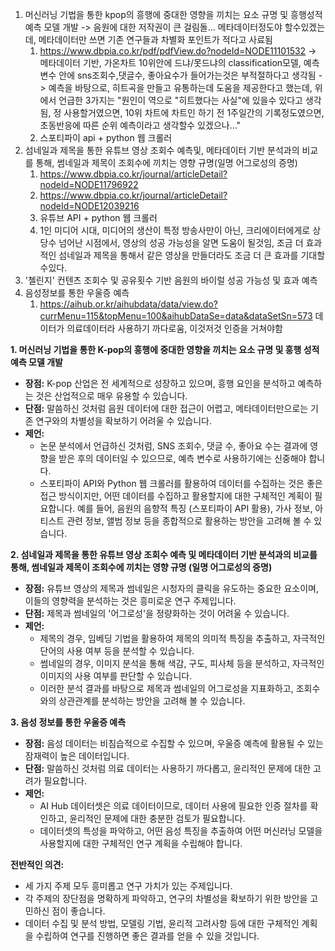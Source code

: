 
1. 머신러닝 기법을 통한 kpop의 흥행에 중대한 영향을 끼치는 요소 규명 및 흥행성적예측 모델 개발 -> 음원에 대한 저작권이 큰 걸림돌... 메타데이터정도야 할수있겠는데, 메타데이터만 쓰면 기존 연구들과 차별화 포인트가 적다고 사료됨
	1. https://www.dbpia.co.kr/pdf/pdfView.do?nodeId=NODE11101532 -> 메타데이터 기반, 가온차트 10위안에 드냐/못드냐의 classification모델, 예측변수 안에 sns조회수,댓글수, 좋아요수가 들어가는것은 부적절하다고 생각됨 -> 예측을 바탕으로, 히트곡을 만들고 유통하는데 도움을 제공한다고 했는데, 위에서 언급한 3가지는 "원인이 역으로 "히트했다는 사실"에 있을수 있다고 생각됨, 정 사용할거였으면, 10위 차트에 차트인 하기 전 1주일간의 기록정도였으면, 초동반응에 따른 순위 예측이라고 생각할수 있겠으나..."
	2. 스포티파이 api + python 웹 크롤러
2. 섬네일과 제목을 통한 유튜브 영상 조회수 예측및, 메타데이터 기반 분석과의 비교를 통해, 썸네일과 제목이 조회수에 끼치는 영향 규명(일명 어그로성의 증명)
	1. https://www.dbpia.co.kr/journal/articleDetail?nodeId=NODE11796922
	2. https://www.dbpia.co.kr/journal/articleDetail?nodeId=NODE12039216
	3. 유튜브 API + python 웹 크롤러
	4. 1인 미디어 시대, 미디어의 생산이 특정 방송사만이 아닌, 크리에이터에게로 상당수 넘어난 시점에서, 영상의 성공 가능성을 알면 도움이 될것임, 조금 더 효과적인 섬네일과 제목을 통해서 같은 영상을 만들더라도 조금 더 큰 효과를 기대할수있다.
3. '첼린지' 컨텐츠 조회수 및 공유횟수 기반 음원의 바이럴 성공 가능성 및 효과 예측
4. 음성정보를 통한 우울증 예측
	1. https://aihub.or.kr/aihubdata/data/view.do?currMenu=115&topMenu=100&aihubDataSe=data&dataSetSn=573 데이터가 의료데이터라 사용하기 까다로움, 이것저것 인증을 거쳐야함


**1. 머신러닝 기법을 통한 K-pop의 흥행에 중대한 영향을 끼치는 요소 규명 및 흥행 성적 예측 모델 개발**

- **장점:** K-pop 산업은 전 세계적으로 성장하고 있으며, 흥행 요인을 분석하고 예측하는 것은 산업적으로 매우 유용할 수 있습니다.
- **단점:** 말씀하신 것처럼 음원 데이터에 대한 접근이 어렵고, 메타데이터만으로는 기존 연구와의 차별성을 확보하기 어려울 수 있습니다.
- **제언:**
    - 논문 분석에서 언급하신 것처럼, SNS 조회수, 댓글 수, 좋아요 수는 결과에 영향을 받은 후의 데이터일 수 있으므로, 예측 변수로 사용하기에는 신중해야 합니다.
    - 스포티파이 API와 Python 웹 크롤러를 활용하여 데이터를 수집하는 것은 좋은 접근 방식이지만, 어떤 데이터를 수집하고 활용할지에 대한 구체적인 계획이 필요합니다. 예를 들어, 음원의 음향적 특징 (스포티파이 API 활용), 가사 정보, 아티스트 관련 정보, 앨범 정보 등을 종합적으로 활용하는 방안을 고려해 볼 수 있습니다.

**2. 섬네일과 제목을 통한 유튜브 영상 조회수 예측 및 메타데이터 기반 분석과의 비교를 통해, 썸네일과 제목이 조회수에 끼치는 영향 규명 (일명 어그로성의 증명)**

- **장점:** 유튜브 영상의 제목과 썸네일은 시청자의 클릭을 유도하는 중요한 요소이며, 이들의 영향력을 분석하는 것은 흥미로운 연구 주제입니다.
- **단점:** 제목과 썸네일의 '어그로성'을 정량화하는 것이 어려울 수 있습니다.
- **제언:**
    - 제목의 경우, 임베딩 기법을 활용하여 제목의 의미적 특징을 추출하고, 자극적인 단어의 사용 여부 등을 분석할 수 있습니다.
    - 썸네일의 경우, 이미지 분석을 통해 색감, 구도, 피사체 등을 분석하고, 자극적인 이미지의 사용 여부를 판단할 수 있습니다.
    - 이러한 분석 결과를 바탕으로 제목과 썸네일의 어그로성을 지표화하고, 조회수와의 상관관계를 분석하는 방안을 고려해 볼 수 있습니다.

**3. 음성 정보를 통한 우울증 예측**

- **장점:** 음성 데이터는 비침습적으로 수집할 수 있으며, 우울증 예측에 활용될 수 있는 잠재력이 높은 데이터입니다.
- **단점:** 말씀하신 것처럼 의료 데이터는 사용하기 까다롭고, 윤리적인 문제에 대한 고려가 필요합니다.
- **제언:**
    - AI Hub 데이터셋은 의료 데이터이므로, 데이터 사용에 필요한 인증 절차를 확인하고, 윤리적인 문제에 대한 충분한 검토가 필요합니다.
    - 데이터셋의 특성을 파악하고, 어떤 음성 특징을 추출하여 어떤 머신러닝 모델을 사용할지에 대한 구체적인 연구 계획을 수립해야 합니다.

**전반적인 의견:**

- 세 가지 주제 모두 흥미롭고 연구 가치가 있는 주제입니다.
- 각 주제의 장단점을 명확하게 파악하고, 연구의 차별성을 확보하기 위한 방안을 고민하신 점이 좋습니다.
- 데이터 수집 및 분석 방법, 모델링 기법, 윤리적 고려사항 등에 대한 구체적인 계획을 수립하여 연구를 진행하면 좋은 결과를 얻을 수 있을 것입니다.